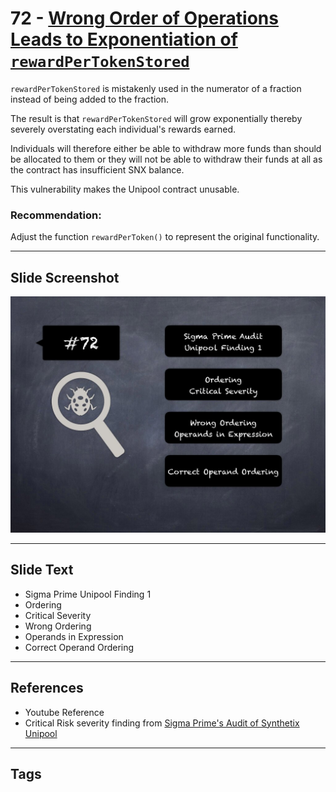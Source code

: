 
# 72 - [Wrong Order of Operations Leads to Exponentiation of `rewardPerTokenStored`](./Wrong%20Order%20of%20Operations%20Leads%20to%20Exponentiation%20of%20`rewardPerTokenStored`.md)

`rewardPerTokenStored` is mistakenly used in the numerator of a fraction instead of being added to the fraction. 

The result is that `rewardPerTokenStored` will grow exponentially thereby severely overstating each individual's rewards earned. 

Individuals will therefore either be able to withdraw more funds than should be allocated to them or they will not be able to withdraw their funds at all as the contract has insufficient SNX balance. 

This vulnerability makes the Unipool contract unusable.

### Recommendation:
Adjust the function `rewardPerToken()` to represent the original functionality.
___
## Slide Screenshot
![072.jpg](../../images/7.%20Audit%20Findings%20101/072.jpg)
___
## Slide Text
- Sigma Prime Unipool Finding 1
- Ordering
- Critical Severity
- Wrong Ordering
- Operands in Expression
- Correct Operand Ordering
___
## References
- Youtube Reference
-  Critical Risk severity finding from [Sigma Prime's Audit of Synthetix Unipool](https://github.com/sigp/public-audits/blob/master/synthetix/unipool/review.pdf)
___
## Tags
